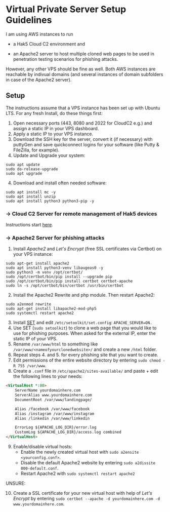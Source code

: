 Virtual Private Server Setup Guidelines
========================

I am using AWS instances to run 

  + a Hak5 Cloud C2 environment and<p>
  + an Apache2 server to host multiple cloned web pages to be used in penetration testing scenarios for phishing attacks.
  
However, any other VPS should be fine as well. Both AWS instances are reachable by indivual domains (and several instances of domain subfolders in case of the Apache2 server).

## Setup
The instructions assume that a VPS instance has been set up with Ubuntu LTS. For any fresh Install, do these things first:
  1. Open necessary ports (443, 8080 and 2022 for CloudC2 e.g.) and assign a static IP in your VPS dashboard.
  2. Apply a static IP to your VPS instance.
  3. Download the SSH key for the server, convert it (if necessary) with puttyGen and save quickconnect logins for your software (like Putty & FileZilla, for example).
  4. Update and Upgrade your system:
```
sudo apt update
sudo do-release-upgrade
sudo apt upgrade
```
4. Download and install often needed software:
```
sudo apt install mc -y
sudo apt install unzip
sudo apt install python3 python3-pip -y
```

### -> Cloud C2 Server for remote management of Hak5 devices
Instructions start [here](https://www.youtube.com/watch?v=TIpx_ENurLY).

### -> Apache2 Server for phishing attacks
1. Install *Apache2* and *Let's Encrypt* (free SSL certificates via Certbot) on your VPS instance:
```
sudo apt-get install apache2
sudo apt install python3-venv libaugeas0 -y
sudo python3 -m venv /opt/certbot/
sudo /opt/certbot/bin/pip install --upgrade pip
sudo /opt/certbot/bin/pip install certbot certbot-apache
sudo ln -s /opt/certbot/bin/certbot /usr/bin/certbot
```
2. Install the Apache2 Rewrite and php module. Then restart Apache2:
```
sudo a2enmod rewrite
sudo apt-get install libapache2-mod-php5
sudo systemctl restart apache2
```
3. Install [SET](https://github.com/trustedsec/social-engineer-toolkit) and edit `/etc/setoolkit/set.config`:
```APACHE_SERVER=ON.```
4. Use SET (`sudo setoolkit`) to clone a web page that you would like to use for phishing purposes. When asked for the external IP, enter the static IP of your VPS.
5. Rename `/var/www/html` to something like `/var/www/<nameofyourclonedwebsite>/` and create a new `/html` folder.
6. Repeat steps 4. and 5. for every phishing site that you want to create.
7. Edit permissions of the entire website directory by entering `sudo chmod -R 755 /var/www`.
8. Create a `.conf` file in `/etc/apache2/sites-available/` and paste + edit the following lines to your needs:
```html
<VirtualHost *:80>
    ServerName yourdomainhere.com
    ServerAlias www.yourdomainhere.com
    DocumentRoot /var/www/landingpage/

    Alias /facebook /var/www/facebook
    Alias /instagram /var/www/instagram
    Alias /linkedin /var/www/linkedin

    ErrorLog ${APACHE_LOG_DIR}/error.log
    CustomLog ${APACHE_LOG_DIR}/access.log combined
</VirtualHost>
```
9. Enable/disable virtual hosts:
    - Enable the newly created virtual host with `sudo a2ensite <yourconfig.conf>`.
    - Disable the default Apache2 website by entering `sudo a2dissite 000-default.conf`.
    - Restart Apache2 with `sudo systemctl restart apache2`
    
UNSURE:

10. Create a SSL certificate for your new virtual host with help of *Let's Encrypt* by entering `sudo certbot --apache -d yourdomainhere.com -d www.yourdomainhere.com`.


<br></br>
